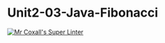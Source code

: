 # Unit2-03-Java-Fibonacci
[![Mr Coxall's Super Linter](https://github.com/ICS4UALEXDM/Unit2-03-Java-Fibonacci/actions/workflows/main.yml/badge.svg)](https://github.com/ICS4UALEXDM/Unit2-03-Java-Fibonacci/actions/workflows/main.yml)
